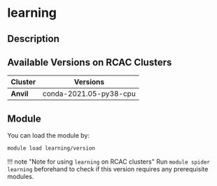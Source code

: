 # learning

## Description


## Available Versions on RCAC Clusters
|Cluster|Versions|
|---|---|
|**Anvil**|conda-2021.05-py38-cpu|

## Module
You can load the module by:

```bash
module load learning/version
```

!!! note "Note for using `learning` on RCAC clusters"
    Run `module spider learning` beforehand to check if this version requires any prerequisite modules.
